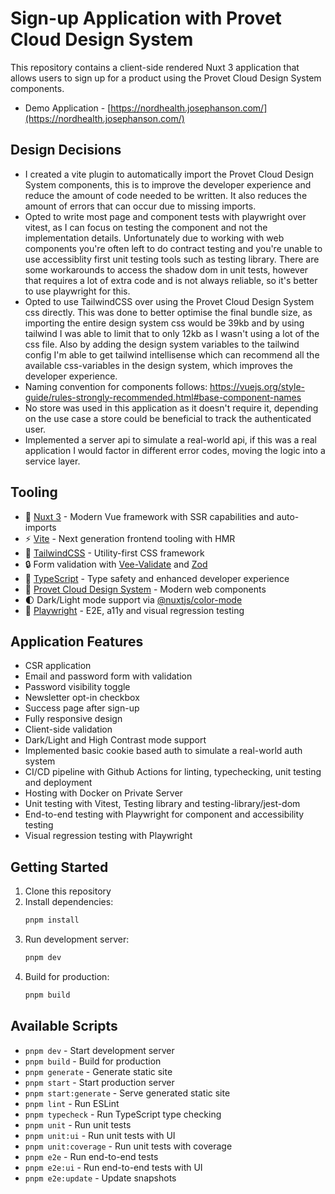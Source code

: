 # Sign-up Application with Provet Cloud Design System

This repository contains a client-side rendered Nuxt 3 application that allows users to sign up for a product using the Provet Cloud Design System components.

- Demo Application - [https://nordhealth.josephanson.com/](https://nordhealth.josephanson.com/)

## Design Decisions

- I created a vite plugin to automatically import the Provet Cloud Design System components, this is to improve the developer experience and reduce the amount of code needed to be written. It also reduces the amount of errors that can occur due to missing imports.
- Opted to write most page and component tests with playwright over vitest, as I can focus on testing the component and not the implementation details. Unfortunately due to working with web components you're often left to do contract testing and you're unable to use accessiblity first unit testing tools such as testing library. There are some workarounds to access the shadow dom in unit tests, however that requires a lot of extra code and is not always reliable, so it's better to use playwright for this.
- Opted to use TailwindCSS over using the Provet Cloud Design System css directly. This was done to better optimise the final bundle size, as importing the entire design system css would be 39kb and by using tailwind I was able to limit that to only 12kb as I wasn't using a lot of the css file. Also by adding the design system variables to the tailwind config I'm able to get tailwind intellisense which can recommend all the available css-variables in the design system, which improves the developer experience.
- Naming convention for components follows: https://vuejs.org/style-guide/rules-strongly-recommended.html#base-component-names
- No store was used in this application as it doesn't require it, depending on the use case a store could be beneficial to track the authenticated user.
- Implemented a server api to simulate a real-world api, if this was a real application I would factor in different error codes, moving the logic into a service layer.

## Tooling

- 💚 [Nuxt 3](https://nuxt.com/) - Modern Vue framework with SSR capabilities and auto-imports
- ⚡️ [Vite](https://vitejs.dev/) - Next generation frontend tooling with HMR
- 🎨 [TailwindCSS](https://tailwindcss.com/) - Utility-first CSS framework
- 🔒 Form validation with [Vee-Validate](https://vee-validate.logaretm.com/v4/) and [Zod](https://zod.dev/)
- 🎯 [TypeScript](https://www.typescriptlang.org/) - Type safety and enhanced developer experience
- 🎁 [Provet Cloud Design System](https://provetcloud.design/) - Modern web components
- 🌓 Dark/Light mode support via [@nuxtjs/color-mode](https://color-mode.nuxtjs.org/)
- 📸 [Playwright](https://playwright.dev/) - E2E, a11y and visual regression testing

## Application Features

- CSR application
- Email and password form with validation
- Password visibility toggle
- Newsletter opt-in checkbox
- Success page after sign-up
- Fully responsive design
- Client-side validation
- Dark/Light and High Contrast mode support
- Implemented basic cookie based auth to simulate a real-world auth system
- CI/CD pipeline with Github Actions for linting, typechecking, unit testing and deployment
- Hosting with Docker on Private Server
- Unit testing with Vitest, Testing library and testing-library/jest-dom
- End-to-end testing with Playwright for component and accessibility testing
- Visual regression testing with Playwright

## Getting Started

1. Clone this repository
2. Install dependencies:
   ```bash
   pnpm install
   ```
3. Run development server:
   ```bash
   pnpm dev
   ```
4. Build for production:
   ```bash
   pnpm build
   ```

## Available Scripts

- `pnpm dev` - Start development server
- `pnpm build` - Build for production
- `pnpm generate` - Generate static site
- `pnpm start` - Start production server
- `pnpm start:generate` - Serve generated static site
- `pnpm lint` - Run ESLint
- `pnpm typecheck` - Run TypeScript type checking
- `pnpm unit` - Run unit tests
- `pnpm unit:ui` - Run unit tests with UI
- `pnpm unit:coverage` - Run unit tests with coverage
- `pnpm e2e` - Run end-to-end tests
- `pnpm e2e:ui` - Run end-to-end tests with UI
- `pnpm e2e:update` - Update snapshots
